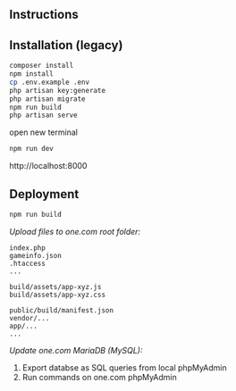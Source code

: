 ## Instructions

## Installation (legacy)
```bash
composer install
npm install
cp .env.example .env
php artisan key:generate
php artisan migrate
npm run build
php artisan serve
```

open new terminal
```bash
npm run dev
```
http://localhost:8000

## Deployment
```bash
npm run build
```

*Upload files to one.com root folder:*
```
index.php
gameinfo.json
.htaccess
...

build/assets/app-xyz.js
build/assets/app-xyz.css

public/build/manifest.json
vendor/...
app/...
...
```

*Update one.com MariaDB (MySQL):*
1. Export databse as SQL queries from local phpMyAdmin
2. Run commands on one.com phpMyAdmin
